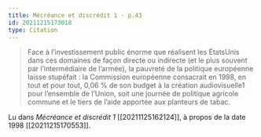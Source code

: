 ```yaml
---
title: Mécréance et discrédit 1 - p.43
id: 20211215173018
type: Citation
---
```


> Face à l’investissement public énorme que réalisent les ÉtatsUnis dans ces domaines de façon directe ou indirecte (et le plus souvent par l’intermédiaire de l’armée), la pauvreté de la politique européenne laisse stupéfait : la Commission européenne consacrait en 1998, en tout et pour tout, 0,06 % de son budget à la création audiovisuelle1 pour l’ensemble de l’Union, soit une journée de politique agricole commune et le tiers de l’aide apportée aux planteurs de tabac.

Lu dans *Mécréance et discrédit 1* [[20211125162124]], à propos de la date 1998 [[20211215170553]].